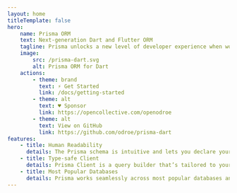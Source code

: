 ```yaml
---
layout: home
titleTemplate: false
hero:
    name: Prisma ORM
    text: Next-generation Dart and Flutter ORM
    tagline: Prisma unlocks a new level of developer experience when working with databases thanks to its intuitive data model, automated migrations, type-safety & auto-completion.
    image:
        src: /prisma-dart.svg
        alt: Prisma ORM for Dart
    actions:
        - theme: brand
          text: ⚡️ Get Started
          link: /docs/getting-started
        - theme: alt
          text: ♥︎ Sponsor
          link: https://opencollective.com/openodroe
        - theme: alt
          text: View on GitHub
          link: https://github.com/odroe/prisma-dart
features:
    - title: Human Readability
      details: The Prisma schema is intuitive and lets you declare your database tables in a human-readable way — making your data modeling experience a delight. You define your models by hand or introspect them from an existing database.
    - title: Type-safe Client
      details: Prisma Client is a query builder that’s tailored to your schema. We designed its API to be intuitive, both for SQL veterans and developers brand new to databases. The auto-completion helps you figure out your query without the need for documentation.
    - title: Most Popular Databases
      details: Prisma works seamlessly across most popular databases and service providers. | PostgreSQL, MySQL, MariaDB, SQL Server, SQLite, MongoDB and CockroachDB.
---
```

